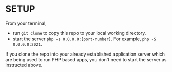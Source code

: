 # SETUP

From your terminal, 
* run `git clone` to copy this repo to your local working directory.
* start the server `php -s 0.0.0.0:[port-number]`. For example, `php -S 0.0.0.0:2021`.

If you clone the repo into your already established application server which are being used 
to run PHP based apps, you don't need to start the server as instructed above.